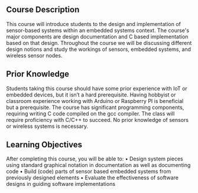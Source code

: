 
## Course Description

This course will introduce students to the design and implementation of sensor-based systems within an embedded systems context.  The course's major components are design documentation and C based implementation based on that design.  Throughout the course we will be discussing different design notions and study the workings of sensors, embedded systems, and wireless sensor nodes. 

## Prior Knowledge

Students taking this course should have some prior experience with IoT or embedded devices, but it isn’t a hard prerequisite.  Having hobbyist or classroom experience working with Arduino or Raspberry PI is beneficial but a prerequisite.  The course has significant programming components, requiring writing C code compiled on the gcc compiler.  The class will require proficiency with C/C++ to succeed.  No prior knowledge of sensors or wireless systems is necessary.

## Learning Objectives
After completing this course, you will be able to:
•	Design system pieces using standard graphical notation in documentation as well as documenting code
•	Build (code) parts of sensor based embedded systems from previously designed elements
•	Evaluate the effectiveness of software designs in guiding software implementations
